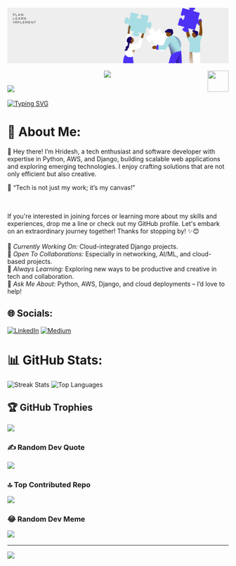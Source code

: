 <!-- Header -->
![Alt text](/assets/header.png)

<!--   my-icons -->
<p align="center">
    <a href="https://github.com/python/cpython"><img src="https://img.shields.io/badge/Python-3.12-FF1493.svg"></a>
    <a href="https://www.python.org/"><img src="https://upload.wikimedia.org/wikipedia/commons/c/c3/Python-logo-notext.svg" align="right" height="48" width="48"></a>
</p>


<!--   my-header-img -->
![](./src/header_.png)

<!-- My Ticker -->
[![Typing SVG](https://readme-typing-svg.demolab.com/?color=%2336BCF7&center=true&vCenter=true&width=700&lines=Hey+there+👋🏻,+I'm+Hridesh;Welcome+to+my+profile)](https://git.io/typing-svg)

# 💫 About Me:
👋 Hey there! I’m Hridesh, a tech enthusiast and software developer with expertise in Python, AWS, and Django, building scalable web applications and exploring emerging technologies. I enjoy crafting solutions that are not only efficient but also creative.

🌟 “Tech is not just my work; it’s my canvas!”

<br><br>If you're interested in joining forces or learning more about my skills and experiences, drop me a line or check out my GitHub profile. Let's embark on an extraordinary journey together! Thanks for stopping by! ✨😊<br><br>🔭 *Currently Working On:* Cloud-integrated Django projects.<br>🤝 *Open To Collaborations:* Especially in networking, AI/ML, and cloud-based projects.<br>🌱 *Always Learning:* Exploring new ways to be productive and creative in tech and collaboration.<br>💬 *Ask Me About:* Python, AWS, Django, and cloud deployments – I’d love to help!


## 🌐 Socials:
              
[![LinkedIn](https://img.shields.io/badge/LinkedIn-%230077B5.svg?logo=linkedin&logoColor=white)](https://linkedin.com/in/hridesh-sharma-07a7091a3) [![Medium](https://img.shields.io/badge/Medium-12100E?logo=medium&logoColor=white)](https://medium.com/@@hridesh.khandal) 


# 📊 GitHub Stats:
<p>
  <img src="https://github-readme-streak-stats.herokuapp.com/?user=hridesh-net&theme=tokyonight&hide_border=false" alt="Streak Stats" />
  <img src="https://github-readme-stats.vercel.app/api/top-langs/?username=hridesh-net&theme=tokyonight&hide_border=false&include_all_commits=true&count_private=true&layout=compact" alt="Top Languages" />
</p>

## 🏆 GitHub Trophies
![](https://github-profile-trophy.vercel.app/?username=hridesh-net&theme=tokyonight&no-frame=false&no-bg=false&margin-w=4)

### ✍️ Random Dev Quote
![](https://quotes-github-readme.vercel.app/api?type=horizontal&theme=tokyonight)

### 🔝 Top Contributed Repo
![](https://github-contributor-stats.vercel.app/api?username=hridesh-net&limit=5&theme=tokyonight&combine_all_yearly_contributions=true)

### 😂 Random Dev Meme
<img src="https://rm.up.railway.app/" width="512px"/>

---
[![](https://visitcount.itsvg.in/api?id=hridesh-net&icon=0&color=0)](https://visitcount.itsvg.in)

<!-- Proudly created with GPRM ( https://gprm.itsvg.in ) -->
